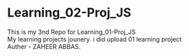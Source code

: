 # Learning_02-Proj_JS
This is my 3nd Repo for Learning_01-Proj_JS
<br>
My learning projects jounery. i did upload 01 learning project
<br>
Auther - ZAHEER ABBAS.